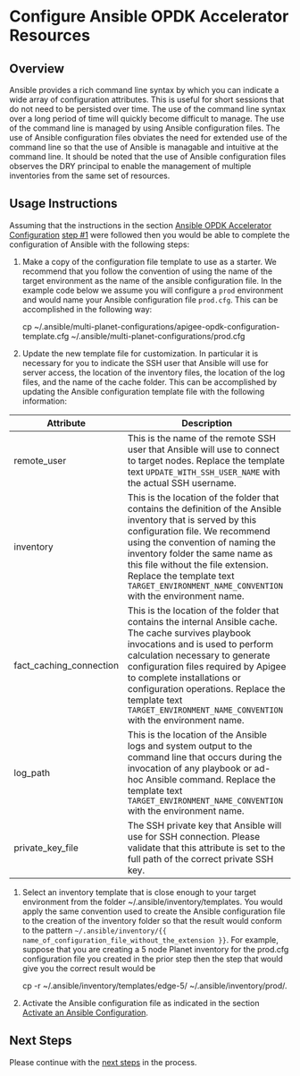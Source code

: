 # Configure Ansible OPDK Accelerator Resources

## Overview

Ansible provides a rich command line syntax by which you can indicate a wide array of configuration attributes. This is 
useful for short sessions that do not need to be persisted over time. The use of the command line syntax over a long 
period of time will quickly become difficult to manage. The use of the command line is managed by using Ansible 
configuration files. The use of Ansible configuration files obviates the need for extended use of the command line so 
that the use of Ansible is managable and intuitive at the command line. It should be noted that the use of Ansible 
configuration files observes the DRY principal to enable the management of multiple inventories from the same set of 
resources. 

## Usage Instructions
Assuming that the instructions in the section [Ansible OPDK Accelerator Configuration](README-ansible-configuration.md) 
[step #1](README-ansible-configuration.md) were followed then you would be able to complete the configuration of 
Ansible with the following steps: 

1. Make a copy of the configuration file template to use as a starter. We recommend that you follow the convention of 
using the name of the target environment as the name of the ansible configuration file. In the example code below we 
assume you will configure a `prod` environment and would name your Ansible configuration file `prod.cfg`. This can be 
accomplished in the following way: 


    cp ~/.ansible/multi-planet-configurations/apigee-opdk-configuration-template.cfg ~/.ansible/multi-planet-configurations/prod.cfg
         
1. Update the new template file for customization. In particular it is necessary for you to indicate the SSH user 
that Ansible will use for server access, the location of the inventory files, the location of the log files, and the 
name of the cache folder. This can be accomplished by updating the Ansible configuration template file with the following
information:

| Attribute | Description |
| --- | --- |
| remote_user | This is the name of the remote SSH user that Ansible will use to connect to target nodes. Replace the template text `UPDATE_WITH_SSH_USER_NAME` with the actual SSH username. |
| inventory | This is the location of the folder that contains the definition of the Ansible inventory that is served by this configuration file. We recommend using the convention of naming the inventory folder the same name as this file without the file extension. Replace the template text `TARGET_ENVIRONMENT_NAME_CONVENTION` with the environment name. |
| fact_caching_connection | This is the location of the folder that contains the internal Ansible cache. The cache survives playbook invocations and is used to perform calculation necessary to generate configuration files required by Apigee to complete installations or configuration operations. Replace the template text `TARGET_ENVIRONMENT_NAME_CONVENTION` with the environment name. |
| log_path | This is the location of the Ansible logs and system output to the command line that occurs during the invocation of any playbook or ad-hoc Ansible command. Replace the template text `TARGET_ENVIRONMENT_NAME_CONVENTION` with the environment name. |
| private_key_file | The SSH private key that Ansible will use for SSH connection. Please validate that this attribute is set to the full path of the correct private SSH key. |

    
1. Select an inventory template that is close enough to your target environment from the folder ~/.ansible/inventory/templates. 
You would apply the same convention used to create the Ansible configuration file to the creation of the inventory folder 
so that the result would conform to the pattern `~/.ansible/inventory/{{ name_of_configuration_file_without_the_extension }}`. 
For example, suppose that you are creating a 5 node Planet inventory for the prod.cfg configuration file you created in 
the prior step then the step that would give you the correct result would be 


    cp -r ~/.ansible/inventory/templates/edge-5/ ~/.ansible/inventory/prod/.

1. Activate the Ansible configuration file as indicated in the section [Activate an Ansible Configuration](README-activate-an-ansible-configuration.md).

## Next Steps

Please continue with the [next steps](README.md#usage-overview) in the process.
